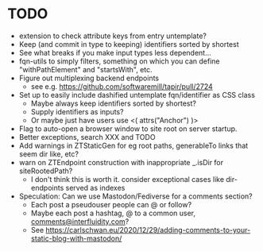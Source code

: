 # TODO
 - extension to check attribute keys from entry untemplate?
 - Keep (and commit in type to keeping) identifiers sorted by shortest
 - See what breaks if you make input types less dependent...
 - fqn-utils to simply filters, something on which you can define
   "withPathElement" and "startsWith", etc.
 - Figure out multiplexing backend endpoints
   - see e.g. https://github.com/softwaremill/tapir/pull/2724
 - Set up to easily include dashified untemplate fqn/identifier as CSS class
   - Maybe always keep identifiers sorted by shortest?
   - Supply identifiers as inputs?
   - Or maybe just have users use <( attrs("Anchor") )>
 - Flag to auto-open a browser window to site root on
   server startup.
 - Better exceptions, search XXX and TODO
 - Add warnings in ZTStaticGen for eg root paths, 
   generableTo links that seem dir like, etc?
 - warn on ZTEndpoint construction with inappropriate _.isDir for siteRootedPath?
   - I don't think this is worth it. consider exceptional cases like dir-endpoints
     served as indexes
 - Speculation: Can we use Mastodon/Fediverse for a comments
   section?
   - Each post a pseudouser people can @ or follow?
   - Maybe each post a hashtag, @ to a common user, 
     comments@interfluidity.com?
   - See https://carlschwan.eu/2020/12/29/adding-comments-to-your-static-blog-with-mastodon/
